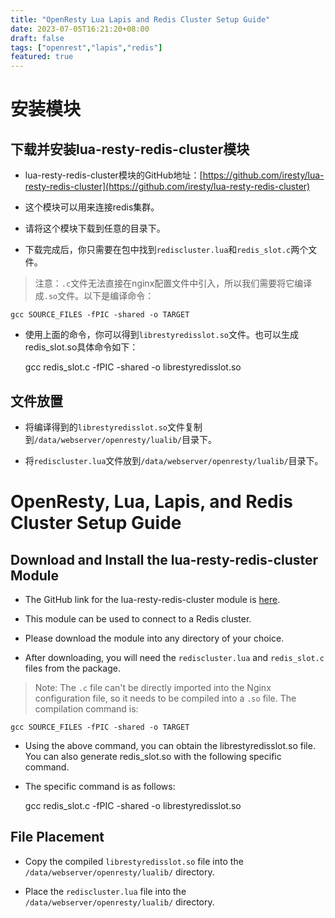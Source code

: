 ```yaml
---
title: "OpenResty Lua Lapis and Redis Cluster Setup Guide"
date: 2023-07-05T16:21:20+08:00
draft: false
tags: ["openrest","lapis","redis"]
featured: true
---
```

# 安装模块

## 下载并安装lua-resty-redis-cluster模块

- lua-resty-redis-cluster模块的GitHub地址：[https://github.com/iresty/lua-resty-redis-cluster](https://github.com/iresty/lua-resty-redis-cluster)

- 这个模块可以用来连接redis集群。

- 请将这个模块下载到任意的目录下。

- 下载完成后，你只需要在包中找到`rediscluster.lua`和`redis_slot.c`两个文件。

> 注意：`.c`文件无法直接在nginx配置文件中引入，所以我们需要将它编译成`.so`文件。以下是编译命令：

   
    gcc SOURCE_FILES -fPIC -shared -o TARGET 
   

- 使用上面的命令，你可以得到`librestyredisslot.so`文件。也可以生成redis_slot.so具体命令如下：

    
    gcc redis_slot.c  -fPIC -shared -o librestyredisslot.so
     

## 文件放置

- 将编译得到的`librestyredisslot.so`文件复制到`/data/webserver/openresty/lualib/`目录下。

- 将`rediscluster.lua`文件放到`/data/webserver/openresty/lualib/`目录下。



# OpenResty, Lua, Lapis, and Redis Cluster Setup Guide

## Download and Install the lua-resty-redis-cluster Module

- The GitHub link for the lua-resty-redis-cluster module is [here](https://github.com/iresty/lua-resty-redis-cluster).

- This module can be used to connect to a Redis cluster.

- Please download the module into any directory of your choice.

- After downloading, you will need the `rediscluster.lua` and `redis_slot.c` files from the package.

> Note: The `.c` file can't be directly imported into the Nginx configuration file, so it needs to be compiled into a `.so` file. The compilation command is:

    
    gcc SOURCE_FILES -fPIC -shared -o TARGET 
     

- Using the above command, you can obtain the librestyredisslot.so file. You can also generate redis_slot.so with the following specific command.
- The specific command is as follows:

     
    gcc redis_slot.c  -fPIC -shared -o librestyredisslot.so
     

## File Placement

- Copy the compiled `librestyredisslot.so` file into the `/data/webserver/openresty/lualib/` directory.

- Place the `rediscluster.lua` file into the `/data/webserver/openresty/lualib/` directory.